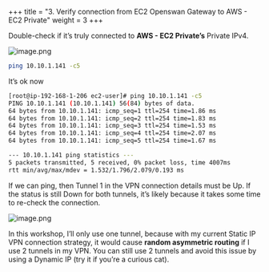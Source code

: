 +++
title = "3. Verify connection from EC2 Openswan Gateway to AWS - EC2 Private"
weight = 3
+++


Double-check if it’s truly connected to **AWS - EC2 Private’s** Private IPv4.


![image.png](/images/006-vi-site-to-site-vpn-aws-to-dc/29-568288-image.png)


```bash
ping 10.10.1.141 -c5
```


It’s ok now


```bash
[root@ip-192-168-1-206 ec2-user]# ping 10.10.1.141 -c5
PING 10.10.1.141 (10.10.1.141) 56(84) bytes of data.
64 bytes from 10.10.1.141: icmp_seq=1 ttl=254 time=1.86 ms
64 bytes from 10.10.1.141: icmp_seq=2 ttl=254 time=1.83 ms
64 bytes from 10.10.1.141: icmp_seq=3 ttl=254 time=1.53 ms
64 bytes from 10.10.1.141: icmp_seq=4 ttl=254 time=2.07 ms
64 bytes from 10.10.1.141: icmp_seq=5 ttl=254 time=1.67 ms

--- 10.10.1.141 ping statistics ---
5 packets transmitted, 5 received, 0% packet loss, time 4007ms
rtt min/avg/max/mdev = 1.532/1.796/2.079/0.193 ms
```


If we can ping, then Tunnel 1 in the VPN connection details must be Up. If the status is still Down for both tunnels, it’s likely because it takes some time to re-check the connection.


![image.png](/images/006-vi-site-to-site-vpn-aws-to-dc/29-228611-image.png)


In this workshop, I’ll only use one tunnel, because with my current Static IP VPN connection strategy, it would cause **random asymmetric routing** if I use 2 tunnels in my VPN. You can still use 2 tunnels and avoid this issue by using a Dynamic IP (try it if you’re a curious cat).


